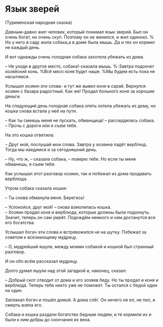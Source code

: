 # Язык зверей
(Туркменская народная сказка)

Давным-давно жил человек, который понимал язык зверей.
Был он очень богат, но очень скуп.
Поэтому он не женился, и жил одиноко.
% Но у него в саду жила собака,а в доме была мышь.
Да и тех он кормил не каждый день.

И вот однажды очень голодная собака захотела убежать из дома. 

– Не уходи в другое место, собака!-сказала мышь.
%-Завтра подохнет хозяйский конь.
%Всё мясо коня будет наше.
%Мы будем есть пока не насытимся.

Услышал хозяин эти слова- и тут же вывел коня в сарай.
Вернулся хозяин с базара радостный.
Как же!
Продал больного коня за хорошие деньги.

На следующий день голодная собака опять хотела убежать из дому, но кошка снова встала у неё на пути.

– Как ты смеешь меня не пускать, обманщица! – рассердилась собака.  
– Прочь с дороги или я съем тебя.

На это кошка ответила:

– Друг мой, послушай мои слова.
Завтра у хозяина падёт верблюд.
Тогда мы наедимся и за сегодняшний день.

– Ну, что ж, – сказала собака, – поверю тебе.
Но если ты меня обманешь, я съем тебя.

Как услышал этот разговор хозяин, так и побежал из дома продавать верблюда.

Утром собака сказала кошке:

– Ты снова обманула меня.
Берегись!

– Успокойся, друг мой! – снова взмолилась кошка.  
– Хозяин продал коня и верблюда, которые должны были подохнуть.
Значит, теперь он сам умрёт.
Подождём немного и нам достанутся все его богатства.

Услышал богач эти слова и встревожился не на шутку.
Побежал за советом к всезнающему мудрецу.

– О, мудрейший яшули, между моими собакой и кошкой был странный разговор.

И он обо всём рассказал мудрецу.

Долго думал яшули над этой загадкой и, наконец, сказал:

– Добрый скот отводит от дома и его хозяев беду.
Но ты продал и коня и верблюда.
Теперь тебе никто уже не поможет.
Ты остался с бедой один на один.

Заплакал богач и пошёл домой.
А дома слёг.
Он ничего не ел, не пил, и смерть взяла его.

Собака и кошка раздали богатство бедным людям, и те кормили их и были к ним добры до скончания их века.
